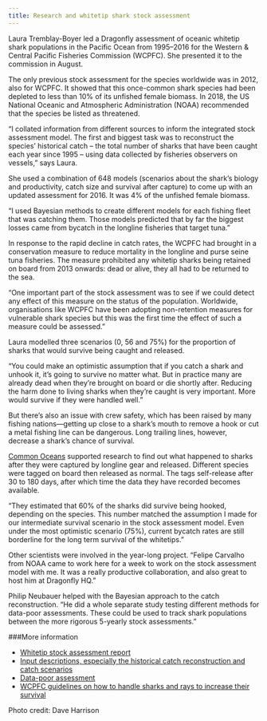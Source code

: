 ```yaml
---
title: Research and whitetip shark stock assessment
---
```

Laura Tremblay-Boyer led a Dragonfly assessment of oceanic whitetip shark populations in the Pacific Ocean from 1995–2016 for the Western & Central Pacific Fisheries Commission (WCPFC). She presented it to the commission in August.

<!--more-->

The only previous stock assessment for the species worldwide was in 2012, also for WCPFC. It showed that this once-common shark species had been depleted to less than 10% of its unfished female biomass. In 2018, the US National Oceanic and Atmospheric Administration (NOAA) recommended that the species be listed as threatened.

“I collated information from different sources to inform the integrated stock assessment model. The first and biggest task was to reconstruct the species’ historical catch – the total number of sharks that have been caught each year since 1995 – using data collected by fisheries observers on vessels,” says Laura.

She used a combination of 648 models (scenarios about the shark’s biology and productivity, catch size and survival after capture) to come up with an updated assessment for 2016. It was 4% of the unfished female biomass.

“I used Bayesian methods to create different models for each fishing fleet that was catching them. Those models predicted that by far the biggest losses came from bycatch in the longline fisheries that target tuna.”

In response to the rapid decline in catch rates, the WCPFC had brought in a conservation measure to reduce mortality in the longline and purse seine tuna fisheries. The measure prohibited any whitetip sharks being retained on board from 2013 onwards: dead or alive, they all had to be returned to the sea.

“One important part of the stock assessment was to see if we could detect any effect of this measure on the status of the population. Worldwide, organisations like WCPFC have been adopting non-retention measures for vulnerable shark species but this was the first time the effect of such a measure could be assessed.”

Laura modelled three scenarios (0, 56 and 75%) for the proportion of sharks that would survive being caught and released.

“You could make an optimistic assumption that if you catch a shark and unhook it, it’s going to survive no matter what. But in practice many are already dead when they’re brought on board or die shortly after. Reducing the harm done to living sharks when they’re caught is very important. More would survive if they were handled well.”

But there’s also an issue with crew safety, which has been raised by many fishing nations—getting up close to a shark’s mouth to remove a hook or cut a metal fishing line can be dangerous. Long trailing lines, however, decrease a shark’s chance of survival.

[Common Oceans](http://www.fao.org/in-action/commonoceans/en/) supported research to find out what happened to sharks after they were captured by longline gear and released. Different species were tagged on board then released as normal. The tags self-release after 30 to 180 days, after which time the data they have recorded becomes available.

“They estimated that 60% of the sharks did survive being hooked, depending on the species. This number matched the assumption I made for our intermediate survival scenario in the stock assessment model. Even under the most optimistic scenario (75%), current bycatch rates are still borderline for the long term survival of the whitetips.”

Other scientists were involved in the year-long project. “Felipe Carvalho from NOAA came to work here for a week to work on the stock assessment model with me. It was a really productive collaboration, and also great to host him at Dragonfly HQ.”

Philip Neubauer helped with the Bayesian approach to the catch reconstruction. “He did a whole separate study testing different methods for data-poor assessments. These could be used to track shark populations between the more rigorous 5-yearly stock assessments.”

###More information

* [Whitetip stock assessment report](https://www.wcpfc.int/node/42932)
* [Input descriptions, especially the historical catch reconstruction and catch scenarios](https://www.wcpfc.int/node/43122)
* [Data-poor assessment](https://www.wcpfc.int/node/43050)
* [WCPFC guidelines on how to handle sharks and rays to increase their survival](https://www.wcpfc.int/node/31004)

Photo credit: Dave Harrison
